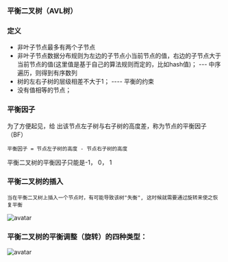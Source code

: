 ### 平衡二叉树（AVL树）

### 定义

  - 非叶子节点最多有两个子节点
  - 非叶子节点数据分布规则为左边的子节点小当前节点的值，右边的子节点大于当前节点的值(这里值是基于自己的算法规则而定的，比如hash值)； --- 中序遍历，则得到有序数列
  - 树的左右子树的层级相差不大于1；              ---- 平衡的约束
  - 没有值相等的节点；
  
### 平衡因子
  为了方便起见，给 出该节点左子树与右子树的高度差，称为节点的平衡因子（BF）

    平衡因子 = 节点左子树的高度 - 节点右子树的高度

  平衡二叉树的平衡因子只能是-1， 0， 1

###  平衡二叉树的插入
    当在平衡二叉树上插入一个节点时，有可能导致该树"失衡", 这时候就需要通过旋转来使之恢复平衡
    
![avatar](https://github.com/tianser/work/blob/master/001_dataStruct/pic/avl_insert.png)

### 平衡二叉树的平衡调整（旋转）的四种类型：

![avatar](https://github.com/tianser/work/blob/master/001_dataStruct/pic/avl_rorate.png)
    
